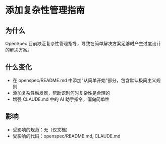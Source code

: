 # 添加复杂性管理指南

## 为什么

OpenSpec 目前缺乏复杂性管理指导，导致在简单解决方案足够时产生过度设计的解决方案。

## 什么变化

- 在 openspec/README.md 中添加"从简单开始"部分，包含默认极简主义规则
- 添加复杂性触发器，帮助识别何时复杂性是合理的
- 增强 CLAUDE.md 中的 AI 助手指令，偏向简单性

## 影响

- 受影响的规范：无（仅文档）
- 受影响的代码：openspec/README.md, CLAUDE.md